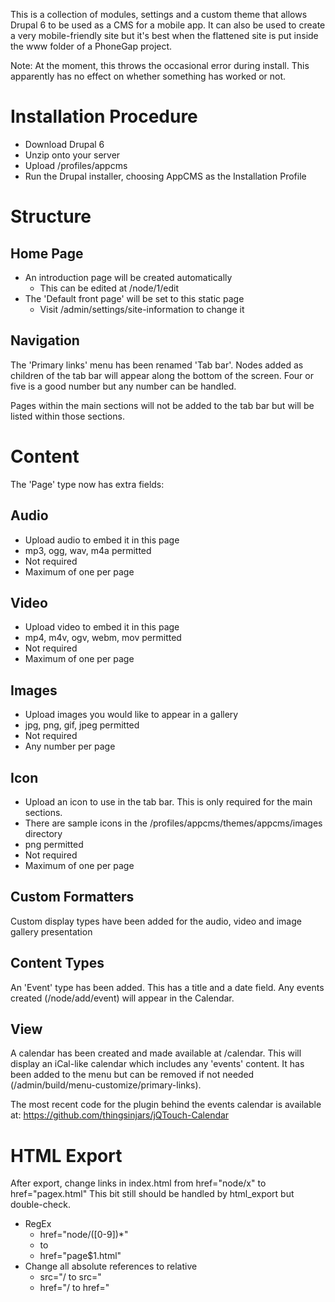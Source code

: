 This is a collection of modules, settings and a custom theme that allows Drupal 6 to be used as a CMS for a mobile app. It can also be used to create a very mobile-friendly site but it's best when the flattened site is put inside the www folder of a PhoneGap project.

Note: At the moment, this throws the occasional error during install. This apparently has no effect on whether something has worked or not.

Installation Procedure
======================

 * Download Drupal 6
 * Unzip onto your server
 * Upload /profiles/appcms
 * Run the Drupal installer, choosing AppCMS as the Installation Profile

Structure
=========

Home Page
---------
  * An introduction page will be created automatically
    * This can be edited at /node/1/edit
  * The 'Default front page' will be set to this static page
	  * Visit /admin/settings/site-information to change it


Navigation
----------
The 'Primary links' menu has been renamed 'Tab bar'. Nodes added as children of the tab bar will appear along the bottom of the screen. Four or five is a good number but any number can be handled. 

Pages within the main sections will not be added to the tab bar but will be listed within those sections.

Content
=======

The 'Page' type now has extra fields:

Audio
-----
  * Upload audio to embed it in this page
  * mp3, ogg, wav, m4a permitted
  * Not required
  * Maximum of one per page

Video
-----
  * Upload video to embed it in this page
  * mp4, m4v, ogv, webm, mov permitted
  * Not required
  * Maximum of one per page

Images
------
  * Upload images you would like to appear in a gallery
  * jpg, png, gif, jpeg permitted
  * Not required
  * Any number per page

Icon
----
  * Upload an icon to use in the tab bar. This is only required for the main sections.
  * There are sample icons in the /profiles/appcms/themes/appcms/images directory
  * png permitted
  * Not required
  * Maximum of one per page

Custom Formatters
-----------------
Custom display types have been added for the audio, video and image gallery presentation

Content Types
-------------
An 'Event' type has been added. This has a title and a date field. Any events created (/node/add/event) will appear in the Calendar.

View
----
A calendar has been created and made available at /calendar. This will display an iCal-like calendar which includes any 'events' content. It has been added to the menu but can be removed if not needed (/admin/build/menu-customize/primary-links).

The most recent code for the plugin behind the events calendar is available at:
https://github.com/thingsinjars/jQTouch-Calendar

HTML Export
===========
After export, change links in index.html from href="node/x" to href="pagex.html"
This bit still should be handled by html_export but double-check.

 * RegEx
	 * href="node/([0-9])*"
	 * to
	 * href="page$1.html"
 * Change all absolute references to relative
   * src="/ to src="
   * href="/ to href="